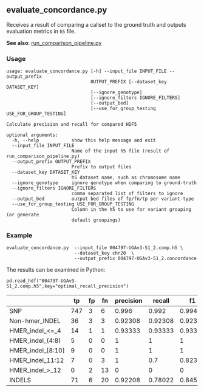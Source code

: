 ## evaluate_concordance.py

Receives a result of comparing a callset to the ground truth and outputs
evaluation metrics in `h5` file.

**See also**: [run_comparison_pipeline.py](docs/run_comparison_pipeline.md)

### Usage
```
usage: evaluate_concordance.py [-h] --input_file INPUT_FILE --output_prefix
                               OUTPUT_PREFIX [--dataset_key DATASET_KEY]
                               [--ignore_genotype]
                               [--ignore_filters IGNORE_FILTERS]
                               [--output_bed]
                               [--use_for_group_testing USE_FOR_GROUP_TESTING]

Calculate precision and recall for compared HDF5

optional arguments:
  -h, --help            show this help message and exit
  --input_file INPUT_FILE
                        Name of the input h5 file (result of run_comparison_pipeline.py)
  --output_prefix OUTPUT_PREFIX
                        Prefix to output files
  --dataset_key DATASET_KEY
                        h5 dataset name, such as chromosome name
  --ignore_genotype     ignore genotype when comparing to ground-truth
  --ignore_filters IGNORE_FILTERS
                        comma separated list of filters to ignore
  --output_bed          output bed files of fp/fn/tp per variant-type
  --use_for_group_testing USE_FOR_GROUP_TESTING
                        Column in the h5 to use for variant grouping (or generate
                        default groupings)
```

### Example
```
evaluate_concordance.py  --input_file 004797-UGAv3-51_2.comp.h5 \
                         --dataset_key chr20  \
                         --output_prefix 004797-UGAv3-51_2.concordance
```

The results can be examined in Python:

`pd.read_hdf("004797-UGAv3-51_2.comp.h5",key="optimal_recall_precision")`



|     | tp  | fp  | fn | precision | recall | f1 |
| --- | --- | --- | -- | --------- | ------ | ------ |
| SNP | 747 |  3  |  6 |   0.996   | 0.992  | 0.99401 |
| Non-hmer_INDEL | 36 | 3 | 3 | 0.92308 | 0.92308 | 0.92308 |
| HMER_indel_<=_4 | 14 | 1 | 1 | 0.93333 | 0.93333 | 0.93333 |
| HMER_indel_(4:8) | 5 | 0 | 0 | 1 | 1 | 1 |
| HMER_indel_[8:10] | 9 | 0 | 0 | 1 | 1 | 1 |
| HMER_indel_11:12 | 7 | 0 | 3 | 1 | 0.7 | 0.82353 |
| HMER_indel_>_12 | 0 | 2 | 13 | 0 | 0 | 0 |
| INDELS | 71 | 6 | 20 | 0.92208 | 0.78022 | 0.84524 |
